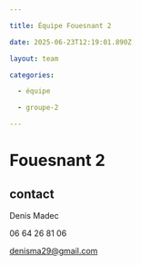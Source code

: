 ```yaml
---

title: Équipe Fouesnant 2

date: 2025-06-23T12:19:01.890Z

layout: team

categories:

  - équipe

  - groupe-2

---
```


# Fouesnant 2



## contact 

Denis Madec

06 64 26 81 06

denisma29@gmail.com

